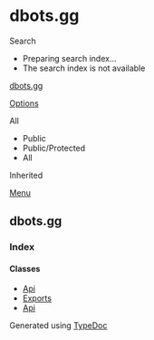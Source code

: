 # dbots.gg

Search

* Preparing search index...
* The search index is not available

[dbots.gg]()

[Options]()

All

* Public
* Public/Protected
* All

 Inherited

[Menu]()

## dbots.gg

### Index

#### Classes

* [Api](classes/Api.html)
*  [Exports](modules.html)
*  [Api](classes/Api.html)

Generated using [TypeDoc](https://typedoc.org/)

